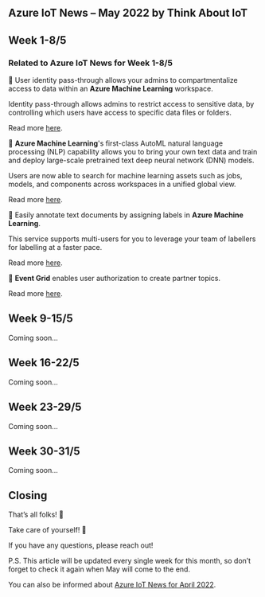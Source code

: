 ## Azure IoT News – May 2022 by Think About IoT

## Week 1-8/5
### Related to Azure IoT News for Week 1-8/5
🔸 User identity pass-through allows your admins to compartmentalize access to data within an **Azure Machine Learning** workspace.

Identity pass-through allows admins to restrict access to sensitive data, by controlling which users have access to specific data files or folders. 

Read more [here](https://azure.microsoft.com/en-gb/updates/public-preview-azure-machine-learning-announcements-for-april-2022/).

🔸 **Azure Machine Learning**'s first-class AutoML natural language processing (NLP) capability allows you to bring your own text data and train and deploy large-scale pretrained text deep neural network (DNN) models.

Users are now able to search for machine learning assets such as jobs, models, and components across workspaces in a unified global view. 

Read more [here](https://azure.microsoft.com/en-gb/updates/public-preview-azure-machine-learning-announcements-for-march-2022/).

🔸 Easily annotate text documents by assigning labels in **Azure Machine Learning**.

This service supports multi-users for you to leverage your team of labellers for labelling at a faster pace. ​

Read more [here](https://azure.microsoft.com/en-gb/updates/general-availability-azure-machine-learning-announcements-for-march-2022/).

🔸 **Event Grid** enables user authorization to create partner topics.

Read more [here](https://azure.microsoft.com/en-gb/updates/public-preview-event-grid-enables-user-authorization-to-create-partner-topics/).

## Week 9-15/5
Coming soon...

## Week 16-22/5
Coming soon...

## Week 23-29/5
Coming soon...

## Week 30-31/5
Coming soon...

## Closing
That’s all folks! 👋

Take care of yourself! 🙂

If you have any questions, please reach out!

P.S. This article will be updated every single week for this month, so don’t forget to check it again when May will come to the end.

You can also be informed about [Azure IoT News for April 2022](https://www.thinkaboutiot.com/index.php/2022/04/06/azure-iot-news-april-2022-by-think-about-iot/).